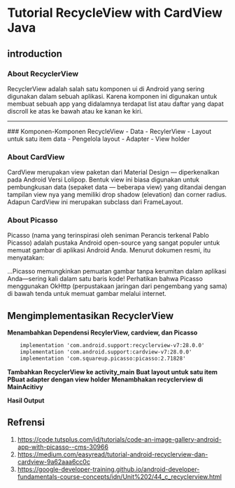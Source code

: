 # Tutorial RecycleView with CardView Java

## introduction

### About RecyclerView
<p>RecyclerView adalah salah satu komponen ui di Android yang sering digunakan dalam sebuah aplikasi. Karena komponen ini digunakan untuk membuat sebuah app yang didalamnya terdapat list atau daftar yang dapat discroll ke atas ke bawah atau ke kanan ke kiri.<p>
<hr>
### Komponen-Komponen RecycleView
- Data
- RecylerView
- Layout untuk satu item data
- Pengelola layout
- Adapter
- View holder

### About CardView
<p>CardView merupakan view paketan dari Material Design — diperkenalkan pada Android Versi Lolipop. Bentuk view ini biasa digunakan untuk pembungkusan data (sepaket data — beberapa view) yang ditandai dengan tampilan view nya yang memiliki drop shadow (elevation) dan corner radius. Adapun CardView ini merupakan subclass dari FrameLayout.</p>

### About Picasso
<p>Picasso (nama yang terinspirasi oleh seniman Perancis terkenal Pablo Picasso) adalah pustaka Android open-source yang sangat populer untuk memuat gambar di aplikasi Android Anda. Menurut dokumen resmi, itu menyatakan:

...Picasso memungkinkan pemuatan gambar tanpa kerumitan dalam aplikasi Anda—sering kali dalam satu baris kode!
Perhatikan bahwa Picasso menggunakan OkHttp (perpustakaan jaringan dari pengembang yang sama) di bawah tenda untuk memuat gambar melalui internet.</p>

## Mengimplementasikan RecyclerView

<b>Menambahkan Dependensi RecylerView, cardview, dan Picasso</b>
```xml
    implementation 'com.android.support:recyclerview-v7:28.0.0'
    implementation 'com.android.support:cardview-v7:28.0.0'
    implementation 'com.squareup.picasso:picasso:2.71828'
```
<b>Tambahkan RecyclerView ke activity_main</b>
<b>Buat layout untuk satu item</b>
<b>PBuat adapter dengan view holder</b>
<b>Menambhakan recyclerview di MainAcitivy</b>

<b>Hasil Output</b>

## Refrensi
1. https://code.tutsplus.com/id/tutorials/code-an-image-gallery-android-app-with-picasso--cms-30966
2. https://medium.com/easyread/tutorial-android-recyclerview-dan-cardview-9a62aaa6cc0c
3. https://google-developer-training.github.io/android-developer-fundamentals-course-concepts/idn/Unit%202/44_c_recyclerview.html

